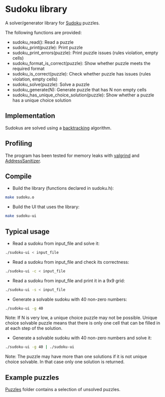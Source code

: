 # Sudoku library

A solver/generator library for [Sudoku](https://en.wikipedia.org/wiki/Sudoku) puzzles.

The following functions are provided:

* sudoku_read(): Read a puzzle
* sudoku_print(puzzle): Print puzzle
* sudoku_print_errors(puzzle): Print puzzle issues (rules violation, empty cells)
* sudoku_format_is_correct(puzzle): Show whether puzzle meets the required format
* sudoku_is_correct(puzzle): Check whether puzzle has issues (rules violation, empty cells)
* sudoku_solve(puzzle): Solve a puzzle
* sudoku_generate(N): Generate puzzle that has N non empty cells
* sudoku_has_unique_choice_solution(puzzle): Show whether a puzzle has a unique choice solution

## Implementation

Sudokus are solved using a [backtracking](https://en.wikipedia.org/wiki/Backtracking) algorithm.

## Profiling

The program has been tested for memory leaks with [valgrind](https://valgrind.org/) and [AddressSanitizer](https://github.com/google/sanitizers/wiki/AddressSanitizer).

## Compile

* Build the library (functions declared in sudoku.h):

```bash
make sudoku.o
```

* Build the UI that uses the library:

```bash
make sudoku-ui
```

## Typical usage

* Read a sudoku from input_file and solve it:

```bash
./sudoku-ui < input_file
```

* Read a sudoku from input_file and check its correctness:

```bash
./sudoku-ui -c < input_file
```

* Read a sudoku from input_file and print it in a 9x9 grid:

```bash
./sudoku-ui -s < input_file
```

* Generate a solvable sudoku with 40 non-zero numbers:

```bash
./sudoku-ui -g 40
```

Note: If N is very low, a unique choice puzzle may not be possible. Unique choice solvable puzzle means that there is only one cell that can be filled in at each step of the solution.

* Generate a solvable sudoku with 40 non-zero numbers and solve it:

```bash
./sudoku-ui -g 40 | ./sudoku-ui
```

Note: The puzzle may have more than one solutions if it is not unique choice solvable. In that case only one solution is returned.

## Example puzzles

[Puzzles](puzzles/) folder contains a selection of unsolved puzzles.
